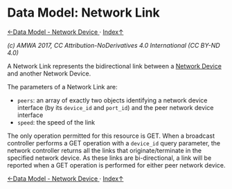# Data Model: Network Link

[←Data Model - Network Device ](3.3._Data_Model_-_Network_Device.md) · [ Index↑ ](..)

_(c) AMWA 2017, CC Attribution-NoDerivatives 4.0 International (CC BY-ND 4.0)_

A Network Link represents the bidirectional link between a [Network Device](3.3._Data_Model_-_Network_Device.md) and another Network Device.

The parameters of a Network Link are:

* `peers`: an array of exactly two objects identifying a network device interface (by its `device_id` and `port_id`) and the peer network device interface
* `speed`: the speed of the link

The only operation permitted for this resource is GET. When a broadcast controller performs a GET operation with a `device_id` query parameter, the network controller returns all the links that originate/terminate in the specified network device.
As these links are bi-directional, a link will be reported when a GET operation is performed for either peer network device.

[←Data Model - Network Device ](3.3._Data_Model_-_Network_Device.md) · [ Index↑ ](..)
